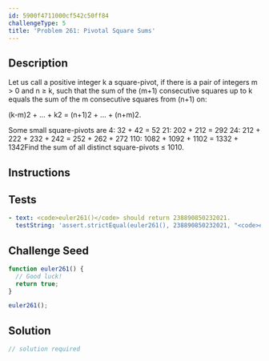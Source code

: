 ```yaml
---
id: 5900f4711000cf542c50ff84
challengeType: 5
title: 'Problem 261: Pivotal Square Sums'
---
```


## Description
<section id='description'>
Let us call a positive integer k a square-pivot, if there is a pair of integers m > 0 and n ≥ k, such that the sum of the (m+1) consecutive squares up to k equals the sum of the m consecutive squares from (n+1) on:

(k-m)2 + ... + k2 = (n+1)2 + ... + (n+m)2.

Some small square-pivots are
4: 32 + 42
 = 52
21: 202 + 212 = 292
24: 212 + 222 + 232 + 242 = 252 + 262 + 272
110: 1082 + 1092 + 1102 = 1332 + 1342Find the sum of all distinct square-pivots ≤ 1010.
</section>

## Instructions
<section id='instructions'>

</section>

## Tests
<section id='tests'>

```yml
- text: <code>euler261()</code> should return 238890850232021.
  testString: 'assert.strictEqual(euler261(), 238890850232021, "<code>euler261()</code> should return 238890850232021.");'

```

</section>

## Challenge Seed
<section id='challengeSeed'>

<div id='js-seed'>

```js
function euler261() {
  // Good luck!
  return true;
}

euler261();
```

</div>



</section>

## Solution
<section id='solution'>

```js
// solution required
```
</section>
